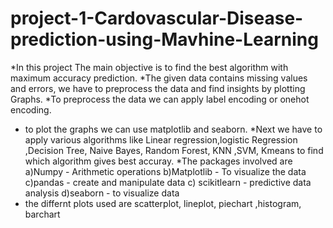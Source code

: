 # project-1-Cardovascular-Disease-prediction-using-Mavhine-Learning

*In this project The main objective is to find the best algorithm with maximum accuracy prediction.
*The given data contains missing values and errors, we have to preprocess the data and find insights by plotting Graphs.
*To preprocess the data we can apply label encoding or onehot encoding.
* to plot the graphs we can use matplotlib and seaborn.
*Next we have to apply various algorithms like Linear regression,logistic Regression ,Decision Tree, Naive Bayes, Random Forest, KNN ,SVM, Kmeans to find which algorithm gives best accuray.
*The packages involved are
a)Numpy - Arithmetic operations
b)Matplotlib - To visualize the data
c)pandas - create and manipulate data
c) scikitlearn - predictive data analysis
d)seaborn - to visualize data
* the differnt plots used are scatterplot, lineplot, piechart ,histogram, barchart
